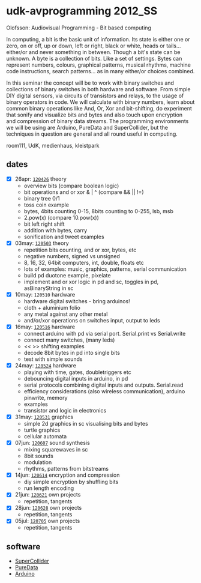 udk-avprogramming 2012_SS
=========================

Olofsson: Audiovisual Programming - Bit based computing

In computing, a bit is the basic unit of information. Its state is either one or zero, on or off, up or down, left or right, black or white, heads or tails... either/or and never something in between. Though a bit's state can be unknown.
A byte is a collection of bits. Like a set of settings. Bytes can represent numbers, colours, graphical patterns, musical rhythms, machine code instructions, search patterns... as in many either/or choices combined.

In this seminar the concept will be to work with binary switches and collections of binary switches in both hardware and software. From simple DIY digital sensors, via circuits of transistors and relays, to the usage of binary operators in code. We will calculate with binary numbers, learn about common binary operations like And, Or, Xor and bit-shifting, do experiment that sonify and visualize bits and bytes and also touch upon encryption and compression of binary data streams. The programming environments we will be using are Arduino, PureData and SuperCollider, but the techniques in question are general and all round useful in computing.

room111, UdK, medienhaus, kleistpark

dates
-----
- [x] 26apr: [`120426`](https://github.com/redFrik/udk07-Bit_Based_Computing/blob/master/120426) theory
	* overview bits (compare boolean logic)
	* bit operations and or xor & | ^ (compare && || !=)
	* binary tree 0/1
	* toss coin example
	* bytes, 4bits counting 0-15, 8bits counting to 0-255, lsb, msb
	* 2.pow(x) (compare 10.pow(x))
	* bit left right shift
	* addition with bytes, carry
	* sonification and tweet examples
- [x] 03may: [`120503`](https://github.com/redFrik/udk07-Bit_Based_Computing/blob/master/120503) theory
	* repetition bits counting, and or xor, bytes, etc
	* negative numbers, signed vs unsigned
	* 8, 16, 32, 64bit computers, int, double, floats etc
	* lots of examples: music, graphics, patterns, serial communication
	* build pd duotone example, pixelate
	* implement and or xor logic in pd and sc, toggles in pd, asBinaryString in sc
- [x] 10may: `120510` hardware
	* hardware digital switches - bring arduinos!
	* cloth + aluminium folio
	* any metal against any other metal
	* and/or/xor operations on switches input, output to leds
- [x] 16may: [`120516`](https://github.com/redFrik/udk07-Bit_Based_Computing/blob/master/120516) hardware
	* connect arduino with pd via serial port. Serial.print vs Serial.write
	* connect many switches, (many leds)
	* << >> shifting examples
	* decode 8bit bytes in pd into single bits
	* test with simple sounds
- [x] 24may: [`120524`](https://github.com/redFrik/udk07-Bit_Based_Computing/blob/master/120524) hardware
	* playing with time, gates, doubletriggers etc
	* debouncing digital inputs in arduino, in pd
	* serial protocols combining digital inputs and outputs. Serial.read
	* efficiency considerations (also wireless communication), arduino pinwrite, memory
	* examples
	* transistor and logic in electronics
- [x] 31may: [`120531`](https://github.com/redFrik/udk07-Bit_Based_Computing/blob/master/120531) graphics
	* simple 2d graphics in sc visualising bits and bytes
	* turtle graphics
	* cellular automata
- [x] 07jun: [`120607`](https://github.com/redFrik/udk07-Bit_Based_Computing/blob/master/120607) sound synthesis
	* mixing squarewaves in sc
	* 8bit sounds
	* modulation
	* rhythms, patterns from bitstreams
- [x] 14jun: [`120614`](https://github.com/redFrik/udk07-Bit_Based_Computing/blob/master/120614) encryption and compression
	* diy simple encryption by shuffling bits
	* run length encoding
- [x] 21jun: [`120621`](https://github.com/redFrik/udk07-Bit_Based_Computing/blob/master/120621) own projects
	* repetition, tangents
- [x] 28jun: [`120628`](https://github.com/redFrik/udk07-Bit_Based_Computing/blob/master/120628) own projects
	* repetition, tangents
- [x] 05jul: [`120705`](https://github.com/redFrik/udk07-Bit_Based_Computing/blob/master/120705) own projects
	* repetition, tangents

software
--------
* [SuperCollider](https://supercollider.github.io)
* [PureData](https://puredata.info)
* [Arduino](https://arduino.cc)
